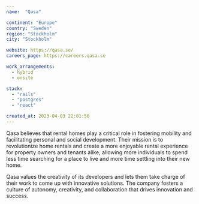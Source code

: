 ```yaml
---
name:  "Qasa"

continent: "Europe"
country: "Sweden"
region: "Stockholm"
city: "Stockholm"

website: https://qasa.se/
careers_page: https://careers.qasa.se

work_arrangements:
  - hybrid
  - onsite

stack:
  - "rails"
  - "postgres"
  - "react"

created_at: 2023-04-03 22:01:50
---
```


Qasa believes that rental homes play a critical role in fostering mobility and facilitating personal and social development. Their mission is to revolutionize home rentals and create a more enjoyable rental experience for property owners and tenants alike, allowing more individuals to spend less time searching for a place to live and more time settling into their new home.

Qasa values the creativity of its developers and lets them take charge of their work to come up with innovative solutions. The company fosters a culture of autonomy, creativity, and collaboration that drives innovation and success.

